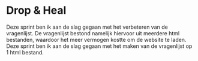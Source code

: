 # Drop & Heal

Deze sprint ben ik aan de slag gegaan met het verbeteren van de vragenlijst. De vragenlijst bestond namelijk hiervoor uit meerdere html bestanden, waardoor het meer vermogen kostte om de website te laden. Deze sprint ben ik aan de slag gegaan met het maken van de vragenlijst op 1 html bestand.

